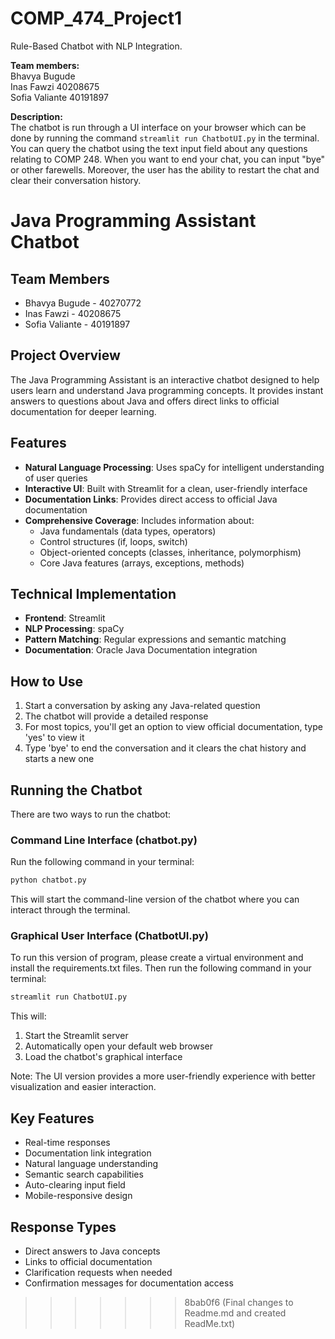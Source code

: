 # COMP_474_Project1
Rule-Based Chatbot with NLP Integration.

**Team members:**
<br> Bhavya Bugude
<br> Inas Fawzi 40208675
<br> Sofia Valiante 40191897

**Description:**
<br> The chatbot is run through a UI interface on your browser which can be done by running the command `streamlit run ChatbotUI.py` in the terminal. You can query the chatbot using the text input field about any questions relating to COMP 248. When you want to end your chat, you can input "bye" or other farewells. Moreover, the user has the ability to restart the chat and clear their conversation history.

# Java Programming Assistant Chatbot

## Team Members
- Bhavya Bugude - 40270772
- Inas Fawzi - 40208675
- Sofia Valiante - 40191897

## Project Overview
The Java Programming Assistant is an interactive chatbot designed to help users learn and understand Java programming concepts. It provides instant answers to questions about Java and offers direct links to official documentation for deeper learning.

## Features
- **Natural Language Processing**: Uses spaCy for intelligent understanding of user queries
- **Interactive UI**: Built with Streamlit for a clean, user-friendly interface
- **Documentation Links**: Provides direct access to official Java documentation
- **Comprehensive Coverage**: Includes information about:
  - Java fundamentals (data types, operators)
  - Control structures (if, loops, switch)
  - Object-oriented concepts (classes, inheritance, polymorphism)
  - Core Java features (arrays, exceptions, methods)

## Technical Implementation
- **Frontend**: Streamlit
- **NLP Processing**: spaCy
- **Pattern Matching**: Regular expressions and semantic matching
- **Documentation**: Oracle Java Documentation integration

## How to Use
1. Start a conversation by asking any Java-related question
2. The chatbot will provide a detailed response
3. For most topics, you'll get an option to view official documentation, type 'yes' to view it
4. Type 'bye' to end the conversation and it clears the chat history and starts a new one

## Running the Chatbot
There are two ways to run the chatbot:

### Command Line Interface (chatbot.py)
Run the following command in your terminal:
```bash
python chatbot.py
```
This will start the command-line version of the chatbot where you can interact through the terminal.

### Graphical User Interface (ChatbotUI.py)
To run this version of program, please create a virtual environment and install the requirements.txt files.
Then run the following command in your terminal:
```bash
streamlit run ChatbotUI.py
```
This will:
1. Start the Streamlit server
2. Automatically open your default web browser
3. Load the chatbot's graphical interface

Note: The UI version provides a more user-friendly experience with better visualization and easier interaction.

## Key Features
- Real-time responses
- Documentation link integration
- Natural language understanding
- Semantic search capabilities
- Auto-clearing input field
- Mobile-responsive design

## Response Types
- Direct answers to Java concepts
- Links to official documentation
- Clarification requests when needed
- Confirmation messages for documentation access


>>>>>>> 8bab0f6 (Final changes to Readme.md and created ReadMe.txt)

